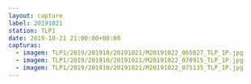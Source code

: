 ```yaml
---
layout: capture
label: 20191021
station: TLP1
date: 2019-10-21 21:00:00+00:00
capturas:
  - imagem: TLP1/2019/201910/20191021/M20191022_065827_TLP_1P.jpg
  - imagem: TLP1/2019/201910/20191021/M20191022_070915_TLP_1P.jpg
  - imagem: TLP1/2019/201910/20191021/M20191022_075135_TLP_1P.jpg
---
```

